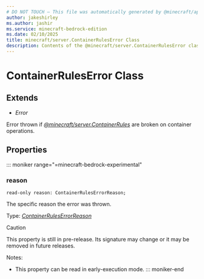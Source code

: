 ```yaml
---
# DO NOT TOUCH — This file was automatically generated by @minecraft/api-docs-generator, to report problems file an issue at https://github.com/Mojang/minecraft-scripting-libraries
author: jakeshirley
ms.author: jashir
ms.service: minecraft-bedrock-edition
ms.date: 02/10/2025
title: minecraft/server.ContainerRulesError Class
description: Contents of the @minecraft/server.ContainerRulesError class.
---
```

# ContainerRulesError Class

## Extends
- *Error*

Error thrown if [*@minecraft/server.ContainerRules*](../../../scriptapi/minecraft/server/ContainerRules.md) are broken on container operations.

## Properties

::: moniker range="=minecraft-bedrock-experimental"
### **reason**
`read-only reason: ContainerRulesErrorReason;`

The specific reason the error was thrown.

Type: [*ContainerRulesErrorReason*](ContainerRulesErrorReason.md)

> [!CAUTION]
> This property is still in pre-release.  Its signature may change or it may be removed in future releases.

Notes:
  - This property can be read in early-execution mode.
::: moniker-end
